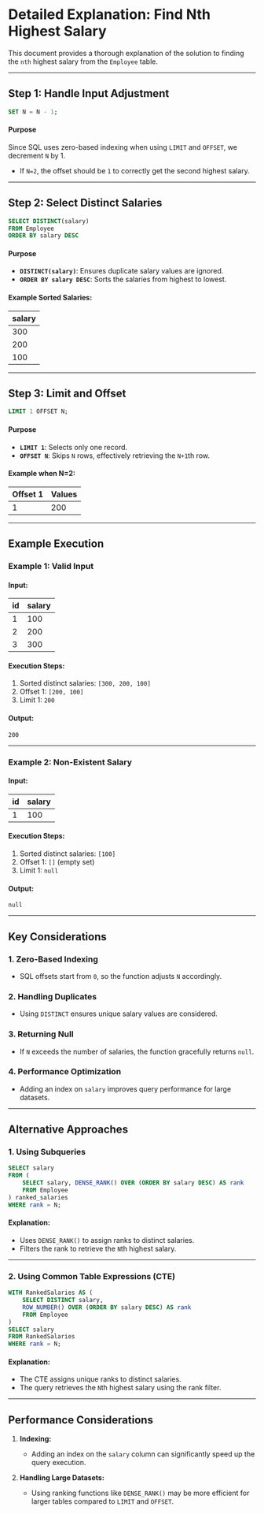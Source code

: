 # Detailed Explanation: Find Nth Highest Salary

This document provides a thorough explanation of the solution to finding the `nth` highest salary from the `Employee` table.

---

## Step 1: Handle Input Adjustment

```sql
SET N = N - 1;
```

#### **Purpose**
Since SQL uses zero-based indexing when using `LIMIT` and `OFFSET`, we decrement `N` by 1.
- If `N=2`, the offset should be `1` to correctly get the second highest salary.

---

## Step 2: Select Distinct Salaries

```sql
SELECT DISTINCT(salary)
FROM Employee
ORDER BY salary DESC
```

#### **Purpose**
- **`DISTINCT(salary)`**: Ensures duplicate salary values are ignored.
- **`ORDER BY salary DESC`**: Sorts the salaries from highest to lowest.

#### **Example Sorted Salaries:**

| salary |
|--------|
| 300    |
| 200    |
| 100    |

---

## Step 3: Limit and Offset

```sql
LIMIT 1 OFFSET N;
```

#### **Purpose**
- **`LIMIT 1`**: Selects only one record.
- **`OFFSET N`**: Skips `N` rows, effectively retrieving the `N+1`th row.

#### **Example when N=2:**

| Offset 1 | Values |
|----------|--------|
| 1        | 200    |

---

## Example Execution

### **Example 1: Valid Input**

#### **Input:**

| id | salary |
|----|--------|
| 1  | 100    |
| 2  | 200    |
| 3  | 300    |

#### **Execution Steps:**
1. Sorted distinct salaries: `[300, 200, 100]`
2. Offset 1: `[200, 100]`
3. Limit 1: `200`

#### **Output:**
```
200
```

---

### **Example 2: Non-Existent Salary**

#### **Input:**

| id | salary |
|----|--------|
| 1  | 100    |

#### **Execution Steps:**
1. Sorted distinct salaries: `[100]`
2. Offset 1: `[]` (empty set)
3. Limit 1: `null`

#### **Output:**
```
null
```

---

## Key Considerations

### **1. Zero-Based Indexing**
- SQL offsets start from `0`, so the function adjusts `N` accordingly.

### **2. Handling Duplicates**
- Using `DISTINCT` ensures unique salary values are considered.

### **3. Returning Null**
- If `N` exceeds the number of salaries, the function gracefully returns `null`.

### **4. Performance Optimization**
- Adding an index on `salary` improves query performance for large datasets.

---

## Alternative Approaches

### **1. Using Subqueries**

```sql
SELECT salary
FROM (
    SELECT salary, DENSE_RANK() OVER (ORDER BY salary DESC) AS rank
    FROM Employee
) ranked_salaries
WHERE rank = N;
```

#### **Explanation:**
- Uses `DENSE_RANK()` to assign ranks to distinct salaries.
- Filters the rank to retrieve the `N`th highest salary.

---

### **2. Using Common Table Expressions (CTE)**

```sql
WITH RankedSalaries AS (
    SELECT DISTINCT salary,
    ROW_NUMBER() OVER (ORDER BY salary DESC) AS rank
    FROM Employee
)
SELECT salary
FROM RankedSalaries
WHERE rank = N;
```

#### **Explanation:**
- The CTE assigns unique ranks to distinct salaries.
- The query retrieves the `N`th highest salary using the rank filter.

---

## Performance Considerations

1. **Indexing:**
   - Adding an index on the `salary` column can significantly speed up the query execution.

2. **Handling Large Datasets:**
   - Using ranking functions like `DENSE_RANK()` may be more efficient for larger tables compared to `LIMIT` and `OFFSET`.